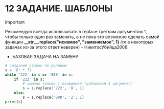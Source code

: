 # 12 ЗАДАНИЕ. ШАБЛОНЫ
> [!IMPORTANT]
> Рекомендую всегда использовать в replace третьим аргументом 1, чтобы только один раз заменять, а не пока это возможно сделать самой функции
>  **__str\_\_.replace("искомое", "заменяемое", 1)**  (тк в некоторых задачах из-за этого ответ неверен)  - НикитосУбийца2008
+ БАЗОВАЯ ЗАДАЧА НА ЗАМЕНУ
```py
# создание строки по условию
s = '8' * 72
while '222' in s or '888' in s:
    if '222' in s:
        # замена только 1 вхождения (добавляем 3 аргумент)
        s = s.replace('222', '8', 1)
    else:
        s = s.replace('888', '2', 1)
print(s)
```
